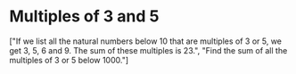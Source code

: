 # Multiples of 3 and 5

["If we list all the natural numbers below 10 that are multiples of 3 or 5, we get 3, 5, 6 and 9. The sum of these multiples is 23.", "Find the sum of all the multiples of 3 or 5 below 1000."]